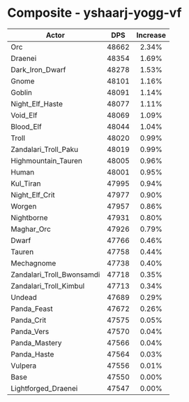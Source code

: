 # Composite - yshaarj-yogg-vf
| Actor | DPS | Increase |
|---|:---:|:---:|
|Orc|48662|2.34%|
|Draenei|48354|1.69%|
|Dark_Iron_Dwarf|48278|1.53%|
|Gnome|48101|1.16%|
|Goblin|48091|1.14%|
|Night_Elf_Haste|48077|1.11%|
|Void_Elf|48069|1.09%|
|Blood_Elf|48044|1.04%|
|Troll|48020|0.99%|
|Zandalari_Troll_Paku|48019|0.99%|
|Highmountain_Tauren|48005|0.96%|
|Human|48001|0.95%|
|Kul_Tiran|47995|0.94%|
|Night_Elf_Crit|47977|0.90%|
|Worgen|47957|0.86%|
|Nightborne|47931|0.80%|
|Maghar_Orc|47926|0.79%|
|Dwarf|47766|0.46%|
|Tauren|47758|0.44%|
|Mechagnome|47738|0.40%|
|Zandalari_Troll_Bwonsamdi|47718|0.35%|
|Zandalari_Troll_Kimbul|47713|0.34%|
|Undead|47689|0.29%|
|Panda_Feast|47672|0.26%|
|Panda_Crit|47575|0.05%|
|Panda_Vers|47570|0.04%|
|Panda_Mastery|47566|0.04%|
|Panda_Haste|47564|0.03%|
|Vulpera|47556|0.01%|
|Base|47550|0.00%|
|Lightforged_Draenei|47547|0.00%|
